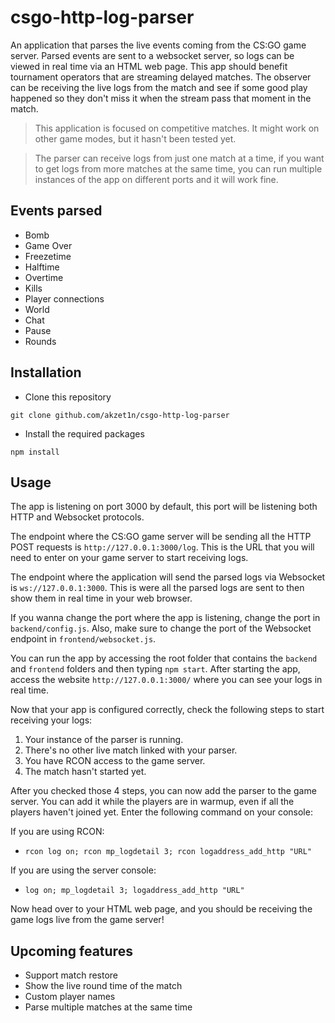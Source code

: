 # csgo-http-log-parser
An application that parses the live events coming from the CS:GO game server. Parsed events are sent to a websocket server, so logs can be viewed in real time via an HTML web page. This app should benefit tournament operators that are streaming delayed matches. The observer can be receiving the live logs from the match and see if some good play happened so they don't miss it when the stream pass that moment in the match.

> This application is focused on competitive matches. It might work on other game modes, but it hasn't been tested yet.

> The parser can receive logs from just one match at a time, if you want to get logs from more matches at the same time, you can run multiple instances of the app on different ports and it will work fine.

## Events parsed
- Bomb
- Game Over
- Freezetime
- Halftime
- Overtime
- Kills
- Player connections
- World
- Chat
- Pause
- Rounds

## Installation
- Clone this repository
```
git clone github.com/akzet1n/csgo-http-log-parser
```
- Install the required packages
```
npm install
```

## Usage
The app is listening on port 3000 by default, this port will be listening both HTTP and Websocket protocols.

The endpoint where the CS:GO game server will be sending all the HTTP POST requests is ``http://127.0.0.1:3000/log``. This is the URL that you will need to enter on your game server to start receiving logs.

The endpoint where the application will send the parsed logs via Websocket is `ws://127.0.0.1:3000`. This is were all the parsed logs are sent to then show them in real time in your web browser. 

If you wanna change the port where the app is listening, change the port in ``backend/config.js``. Also, make sure to change the port of the Websocket endpoint in ``frontend/websocket.js``.

You can run the app by accessing the root folder that contains the ``backend`` and ``frontend`` folders and then typing ``npm start``. After starting the app, access the website ``http://127.0.0.1:3000/`` where you can see your logs in real time.

Now that your app is configured correctly, check the following steps to start receiving your logs:

1. Your instance of the parser is running.
2. There's no other live match linked with your parser.
3. You have RCON access to the game server.
4. The match hasn't started yet.

After you checked those 4 steps, you can now add the parser to the game server. You can add it while the players are in warmup, even if all the players haven't joined yet. Enter the following command on your console:

If you are using RCON:
- ```rcon log on; rcon mp_logdetail 3; rcon logaddress_add_http "URL"```

If you are using the server console:
- ```log on; mp_logdetail 3; logaddress_add_http "URL"```

Now head over to your HTML web page, and you should be receiving the game logs live from the game server!

## Upcoming features

- Support match restore
- Show the live round time of the match
- Custom player names
- Parse multiple matches at the same time